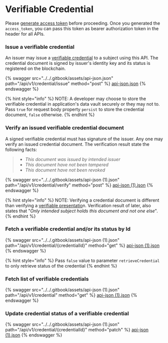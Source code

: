 # Verifiable Credential

Please [generate access token](authentication.md) before proceeding.  Once you generated the `access_token`, you can pass this token as bearer authorization token in the header for all APIs.&#x20;

### Issue a verifiable credential

An issuer may issue a [verifiable credential](../../concepts/verifiable-credential-vc/) to a subject using this API. The credential document is signed by issuer's identity key and its status is registered on the blockchain.&#x20;

{% swagger src="../../.gitbook/assets/api-json.json" path="/api/v1/credential/issue" method="post" %}
[api-json.json](../../.gitbook/assets/api-json.json)
{% endswagger %}

{% hint style="info" %}
NOTE: A developer may choose to store the verifiable credential in application's data vault securely or they may not to. Pass `true` for request body property `persist` to store the credential document, `false` otherwise.
{% endhint %}

### Verify an issued verifiable credential document

A signed verifiable credential must has signature of the issuer. Any one may verify an issued credential document. The verification result state the following facts:

> * _This document was issued by intended issuer_
> * _This document have not been tampered_
> * _This document have not been revoked_

{% swagger src="../../.gitbook/assets/api-json (1).json" path="/api/v1/credential/verify" method="post" %}
[api-json (1).json](<../../.gitbook/assets/api-json (1).json>)
{% endswagger %}

{% hint style="info" %}
NOTE: Verifying a credential document is different than verifying a [verifiable presentatio](verifiable-presentation/)n. Verification result of later, also states that "_Only intended subject holds this document and not one else_".&#x20;
{% endhint %}

### Fetch a verifiable credential and/or its status by Id

{% swagger src="../../.gitbook/assets/api-json (1).json" path="/api/v1/credential/{credentialId}" method="get" %}
[api-json (1).json](<../../.gitbook/assets/api-json (1).json>)
{% endswagger %}

{% hint style="info" %}
Pass `false` value to parameter `retrieveCredential` to only retrieve status of  the credential
{% endhint %}

### Fetch list of verifiable credentials

{% swagger src="../../.gitbook/assets/api-json (1).json" path="/api/v1/credential" method="get" %}
[api-json (1).json](<../../.gitbook/assets/api-json (1).json>)
{% endswagger %}

### Update credential status of a verifiable credential

{% swagger src="../../.gitbook/assets/api-json (1).json" path="/api/v1/credential/{credentialId}" method="patch" %}
[api-json (1).json](<../../.gitbook/assets/api-json (1).json>)
{% endswagger %}
